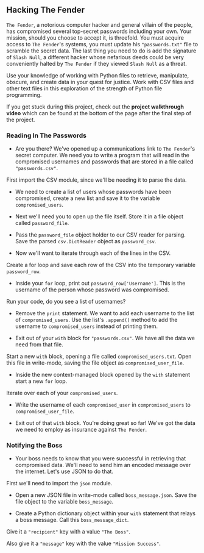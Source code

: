 ## Hacking The Fender
<div class="spacing-tight__YTkj-JgyxXu1yRjOr_AFW"><p><code>The Fender</code>, a notorious computer hacker and general villain of the people, has compromised several top-secret passwords including your own. Your mission, should you choose to accept it, is threefold. You must acquire access to <code>The Fender</code>'s systems, you must update his <code>"passwords.txt"</code> file to scramble the secret data. The last thing you need to do is add the signature of <code>Slash Null</code>, a different hacker whose nefarious deeds could be very conveniently halted by <code>The Fender</code> if they viewed <code>Slash Null</code> as a threat.</p>
<p>Use your knowledge of working with Python files to retrieve, manipulate, obscure, and create data in your quest for justice. Work with CSV files and other text files in this exploration of the strength of Python file programming.</p>
<p>If you get stuck during this project, check out the <strong>project walkthrough video</strong> which can be found at the bottom of the page after the final step of the project.</p>
</div>

### Reading In The Passwords
* <div class="spacing-tight__YTkj-JgyxXu1yRjOr_AFW narrativeMarkdown__1pqyNDZ_zljr-gC8Q1pur9"><p>Are you there? We've opened up a communications link to <code>The Fender</code>'s secret computer. We need you to write a program that will read in the compromised usernames and passwords that are stored in a file called <code>"passwords.csv"</code>.</p>
<p>First import the CSV module, since we'll be needing it to parse the data.</p>
</div>

*  <p>We need to create a list of users whose passwords have been compromised, create a new list and save it to the variable <code>compromised_users</code>.</p>
*  <p>Next we'll need you to open up the file itself. Store it in a file object called <code>password_file</code>.</p>

*  <p>Pass the <code>password_file</code> object holder to our CSV reader for parsing. Save the parsed <code>csv.DictReader</code> object as <code>password_csv</code>.</p>

*  <div class="spacing-tight__YTkj-JgyxXu1yRjOr_AFW narrativeMarkdown__1pqyNDZ_zljr-gC8Q1pur9"><p>Now we'll want to iterate through each of the lines in the CSV.</p>
<p>Create a for loop and save each row of the CSV into the temporary variable <code>password_row</code>.</p>
</div>

*  <div class="spacing-tight__YTkj-JgyxXu1yRjOr_AFW narrativeMarkdown__1pqyNDZ_zljr-gC8Q1pur9"><p>Inside your <code>for</code> loop, print out <code>password_row['Username']</code>. This is the username of the person whose password was compromised.</p>
<p>Run your code, do you see a list of usernames?</p>
</div>

* <p>Remove the <code>print</code> statement. We want to add each username to the list of <code>compromised_users</code>. Use the list's <code>.append()</code> method to add the username to <code>compromised_users</code> instead of printing them.</p>

* <div class="spacing-tight__YTkj-JgyxXu1yRjOr_AFW narrativeMarkdown__1pqyNDZ_zljr-gC8Q1pur9"><p>Exit out of your <code>with</code> block for <code>"passwords.csv"</code>. We have all the data we need from that file.</p>
<p>Start a new <code>with</code> block, opening a file called <code>compromised_users.txt</code>. Open this file in write-mode, saving the file object as <code>compromised_user_file</code>.</p>
</div>

* <div class="spacing-tight__YTkj-JgyxXu1yRjOr_AFW narrativeMarkdown__1pqyNDZ_zljr-gC8Q1pur9"><p>Inside the new context-managed block opened by the <code>with</code> statement start a new <code>for</code> loop.</p>
<p>Iterate over each of your <code>compromised_users</code>.</p>
</div>

* <p>Write the username of each <code>compromised_user</code> in <code>compromised_users</code> to <code>compromised_user_file</code>.</p>

* <p>Exit out of that <code>with</code> block. You're doing great so far! We've got the data we need to employ as insurance against <code>The Fender</code>.</p>

### Notifying the Boss
* <div class="spacing-tight__YTkj-JgyxXu1yRjOr_AFW narrativeMarkdown__1pqyNDZ_zljr-gC8Q1pur9"><p>Your boss needs to know that you were successful in retrieving that compromised data. We'll need to send him an encoded message over the internet. Let's use JSON to do that.</p>
<p>First we'll need to import the <code>json</code> module.</p>
</div>

* <p>Open a new JSON file in write-mode called <code>boss_message.json</code>. Save the file object to the variable <code>boss_message</code>.</p>

* <div class="spacing-tight__YTkj-JgyxXu1yRjOr_AFW narrativeMarkdown__1pqyNDZ_zljr-gC8Q1pur9"><p>Create a Python dictionary object within your <code>with</code> statement that relays a boss message. Call this <code>boss_message_dict</code>.</p>
<p>Give it a <code>"recipient"</code> key with a value <code>"The Boss"</code>.</p>
<p>Also give it a <code>"message"</code> key with the value <code>"Mission Success"</code>.</p>
</div>
